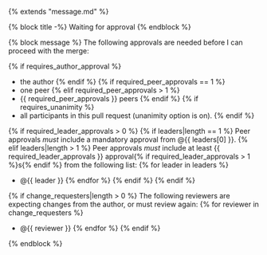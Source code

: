 {% extends "message.md" %}

{% block title -%}
Waiting for approval
{% endblock %}

{% block message %}
The following approvals are needed before I can proceed with the merge:

{% if requires_author_approval %}
* the author
{% endif %}
{% if required_peer_approvals == 1 %}
* one peer
{% elif required_peer_approvals > 1 %}
* {{ required_peer_approvals }} peers
{% endif %}
{% if requires_unanimity %}
* all participants in this pull request (unanimity option is on).
{% endif %}

{% if required_leader_approvals > 0 %}
{% if leaders|length == 1 %}
Peer approvals *must* include a mandatory approval from @{{ leaders[0] }}.
{% elif leaders|length > 1 %}
Peer approvals *must* include at least {{ required_leader_approvals }} approval{% if required_leader_approvals > 1 %}s{% endif %} from the following list:
{% for leader in leaders %}
* @{{ leader }}
{% endfor %}
{% endif %}
{% endif %}

{% if change_requesters|length > 0 %}
The following reviewers are expecting changes from the author, or must review again:
{% for reviewer in change_requesters %}
* @{{ reviewer }}
{% endfor %}
{% endif %}

{% endblock %}
